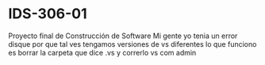 # IDS-306-01
Proyecto final de Construcción de Software
Mi gente yo tenia un error disque por que tal ves tengamos versiones de vs diferentes lo que funciono es borrar la carpeta que dice .vs y correrlo vs com admin
